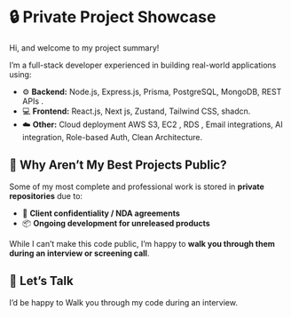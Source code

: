 # 🔒 Private Project Showcase

Hi, and welcome to my project summary!

I’m a full-stack developer experienced in building real-world applications using:
- ⚙️  **Backend:** Node.js, Express.js, Prisma, PostgreSQL, MongoDB,  REST APIs .
- 💻  **Frontend:** React.js, Next js, Zustand, Tailwind CSS, shadcn.
- ☁️   **Other:**  Cloud deployment AWS S3, EC2 , RDS , Email integrations, AI integration, Role-based Auth, Clean Architecture.


## 🚫 Why Aren’t My Best Projects Public?

Some of my most complete and professional work is stored in **private repositories** due to:

 - 🔐 **Client confidentiality / NDA agreements**
 - 📦 **Ongoing development for unreleased products**

While I can’t make this code public, I’m happy to **walk you through them during an interview or screening call**.

## 💬 Let’s Talk

I’d be happy to Walk you through my code during an interview.
